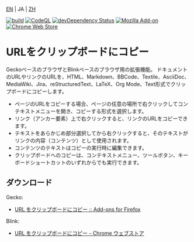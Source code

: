 [EN](./README.md) | JA | [ZH](./README.zh.md)

[![build](https://github.com/asamuzaK/url2clipboard/workflows/build/badge.svg)](https://github.com/asamuzaK/url2clipboard/actions?query=workflow%3Abuild)
[![CodeQL](https://github.com/asamuzaK/url2clipboard/workflows/CodeQL/badge.svg)](https://github.com/asamuzaK/url2clipboard/actions?query=workflow%3ACodeQL)
[![devDependency Status](https://david-dm.org/asamuzaK/url2clipboard/dev-status.svg)](https://david-dm.org/asamuzaK/url2clipboard?type=dev)
[![Mozilla Add-on](https://img.shields.io/amo/v/url2clipboard@asamuzak.jp.svg)](https://addons.mozilla.org/firefox/addon/url2clipboard/)
[![Chrome Web Store](https://img.shields.io/chrome-web-store/v/miancenhdlkbmjmhlginhaaepbdnlllc.svg)](https://chrome.google.com/webstore/detail/copy-url-to-clipboard/miancenhdlkbmjmhlginhaaepbdnlllc)

# URLをクリップボードにコピー

GeckoベースのブラウザとBlinkベースのブラウザ用の拡張機能。
ドキュメントのURLやリンクのURLを、HTML、Markdown、BBCode、Textile、AsciiDoc、MediaWiki、Jira、reStructuredText、LaTeX、Org Mode、Text形式でクリップボードにコピーします。

* ページのURLをコピーする場合、ページの任意の場所で右クリックしてコンテキストメニューを開き、コピーする形式を選択します。
* リンク（アンカー要素）上で右クリックすると、リンクのURLをコピーできます。
* テキストをあらかじめ部分選択してから右クリックすると、そのテキストがリンクの内容（コンテンツ）として使用されます。
* コンテンツのテキストはコピーの実行時に編集できます。
* クリップボードへのコピーは、コンテキストメニュー、ツールボタン、キーボードショートカットのいずれからでも実行できます。

## ダウンロード

Gecko:
* [URL をクリップボードにコピー :: Add-ons for Firefox](https://addons.mozilla.org/firefox/addon/url2clipboard/ "URL をクリップボードにコピー :: Add-ons for Firefox")

Blink:
* [URL をクリップボードにコピー - Chrome ウェブストア](https://chrome.google.com/webstore/detail/copy-url-to-clipboard/miancenhdlkbmjmhlginhaaepbdnlllc "URL をクリップボードにコピー - Chrome ウェブストア")
